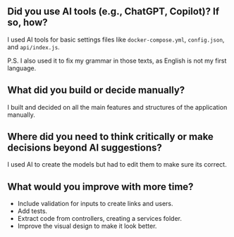 ## Did you use AI tools (e.g., ChatGPT, Copilot)? If so, how?
I used AI tools for basic settings files like `docker-compose.yml`, `config.json`, and `api/index.js`.

P.S. I also used it to fix my grammar in those texts, as English is not my first language.

## What did you build or decide manually?
I built and decided on all the main features and structures of the application manually.

## Where did you need to think critically or make decisions beyond AI suggestions?
I used AI to create the models but had to edit them to make sure its correct.

## What would you improve with more time?
- Include validation for inputs to create links and users.
- Add tests.
- Extract code from controllers, creating a services folder.
- Improve the visual design to make it look better.